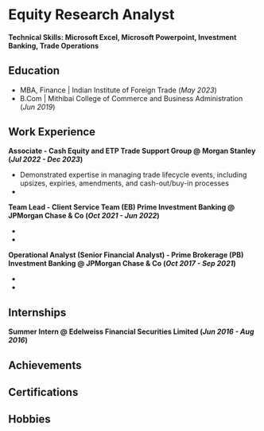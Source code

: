 # Equity Research Analyst

#### Technical Skills: Microsoft Excel, Microsoft Powerpoint, Investment Banking, Trade Operations

## Education							       		
- MBA, Finance	| Indian Institute of Foreign Trade	(_May 2023_)		        		
- B.Com | Mithibai College of Commerce and Business Administration (_Jun 2019_)

## Work Experience
**Associate - Cash Equity and ETP Trade Support Group @ Morgan Stanley (_Jul 2022 - Dec 2023_)**
- Demonstrated expertise in managing trade lifecycle events, including upsizes, expiries, amendments, and cash-out/buy-in processes
- 

**Team Lead - Client Service Team (EB) Prime Investment Banking @ JPMorgan Chase & Co (_Oct 2021 - Jun 2022_)**

-
-
  
**Operational Analyst (Senior Financial Analyst) - Prime Brokerage (PB) Investment Banking @ JPMorgan Chase & Co (_Oct 2017 - Sep 2021_)**

-
- 

## Internships

**Summer Intern @ Edelweiss Financial Securities Limited (_Jun 2016 - Aug 2016_)** 

## Achievements

## Certifications

## Hobbies


